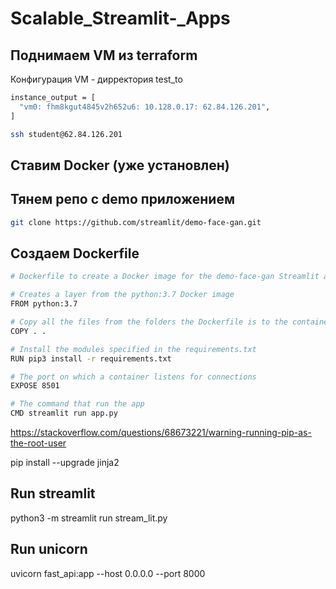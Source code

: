 # Scalable_Streamlit-_Apps

## Поднимаем VM из terraform
Конфигурация VM - дирректория test_to
```BASH
instance_output = [
  "vm0: fhm8kgut4845v2h652u6: 10.128.0.17: 62.84.126.201",
]
```
```BASH
ssh student@62.84.126.201
```

## Ставим Docker (уже установлен)

## Тянем репо с demo приложением

```BASH
git clone https://github.com/streamlit/demo-face-gan.git
```

## Создаем Dockerfile

```BASH
# Dockerfile to create a Docker image for the demo-face-gan Streamlit app

# Creates a layer from the python:3.7 Docker image
FROM python:3.7

# Copy all the files from the folders the Dockerfile is to the container root folder
COPY . .

# Install the modules specified in the requirements.txt
RUN pip3 install -r requirements.txt

# The port on which a container listens for connections
EXPOSE 8501

# The command that run the app
CMD streamlit run app.py
```

https://stackoverflow.com/questions/68673221/warning-running-pip-as-the-root-user

pip install --upgrade jinja2
## Run streamlit
python3 -m streamlit run stream_lit.py

## Run unicorn
uvicorn fast_api:app --host 0.0.0.0 --port 8000



